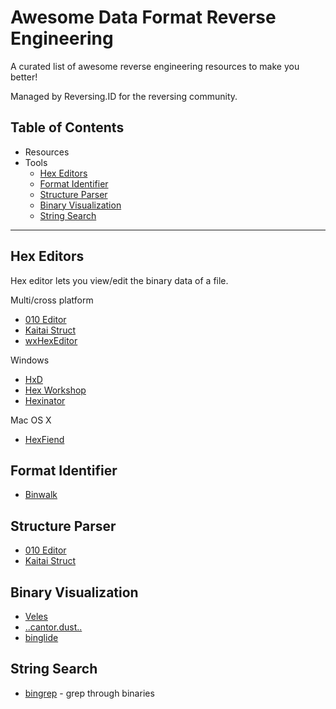 # Awesome Data Format Reverse Engineering

A curated list of awesome reverse engineering resources to make you better! 

Managed by Reversing.ID for the reversing community.

## Table of Contents

- Resources
- Tools
    - [Hex Editors](#hex-editors)
    - [Format Identifier](#format-identifier)
    - [Structure Parser](#structure-parser)
    - [Binary Visualization](#binary-visualization)
    - [String Search](#string-search)

- - - 

## Hex Editors

Hex editor lets you view/edit the binary data of a file.

Multi/cross platform

* [010 Editor](http://www.sweetscape.com/010editor/)
* [Kaitai Struct](https://kaitai.io)
* [wxHexEditor](https://www.wxhexeditor.org/)

Windows 

* [HxD](https://mh-nexus.de/en/hxd/)
* [Hex Workshop](http://www.hexworkshop.com/)
* [Hexinator](https://hexinator.com/)

Mac OS X

* [HexFiend](http://ridiculousfish.com/hexfiend/)

## Format Identifier

* [Binwalk](https://github.com/ReFirmLabs/binwalk)

## Structure Parser

* [010 Editor](http://www.sweetscape.com/010editor/)
* [Kaitai Struct](https://kaitai.io)

## Binary Visualization

* [Veles](https://codisec.com/veles/)
* [..cantor.dust..](https://sites.google.com/site/xxcantorxdustxx/home)
* [binglide](https://github.com/wapiflapi/binglide)

## String Search

- [bingrep](https://github.com/m4b/bingrep) - grep through binaries

